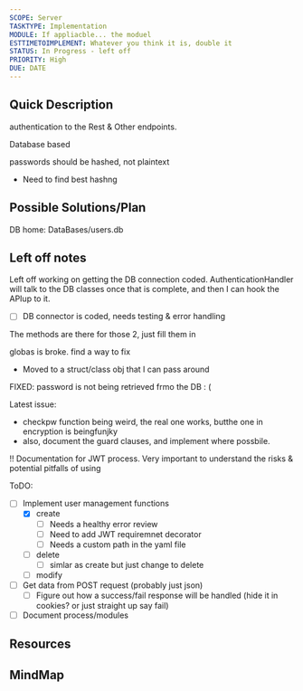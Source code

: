 ```yaml
---
SCOPE: Server
TASKTYPE: Implementation
MODULE: If appliacble... the moduel
ESTTIMETOIMPLEMENT: Whatever you think it is, double it
STATUS: In Progress - left off
PRIORITY: High
DUE: DATE
---
```



## Quick Description
authentication to the Rest & Other endpoints.

Database based

passwords should be hashed, not plaintext
- Need to find best hashng

## Possible Solutions/Plan

DB home: DataBases/users.db


## Left off notes

Left off working on getting the DB connection coded. AuthenticationHandler will talk to the DB classes once that is complete, and then I can hook the APIup to it.
- [ ] DB connector is coded, needs testing & error handling

The methods are there for those 2, just fill them in

globas is broke. find a way to fix
- Moved to a struct/class obj that I can pass around

FIXED: password is not being retrieved frmo the DB : ( 

Latest issue:
- checkpw function being weird, the real one works, butthe one in encryption is beingfunjky
- also, document the guard clauses, and implement where possbile.

!! Documentation for JWT process. Very important to understand the risks & potential pitfalls of using

ToDO:
- [ ] Implement user management functions
	- [x] create
		- [ ] Needs a healthy error review
		- [ ] Need to add JWT requiremnet decorator
		- [ ] Needs a custom path in the yaml file
	- [ ] delete
		- [ ] simlar as create but just change to delete
	- [ ] modify
- [ ] Get data from POST request (probably just json)
	- [ ] Figure out how a success/fail response will be handled (hide it in cookies? or just straight up say fail)
- [ ] Document process/modules

## Resources

## MindMap